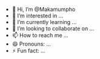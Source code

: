 - 👋 Hi, I’m @Makamumpho
- 👀 I’m interested in ...
- 🌱 I’m currently learning ...
- 💞️ I’m looking to collaborate on ...
- 📫 How to reach me ...
- 😄 Pronouns: ...
- ⚡ Fun fact: ...

<!---
Makamumpho/Makamumpho is a ✨ special ✨ repository because its `README.md` (this file) appears on your GitHub profile.
You can click the Preview link to take a look at your changes.
--->
